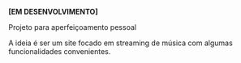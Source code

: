 <b>[EM DESENVOLVIMENTO]</b>

Projeto para aperfeiçoamento pessoal

A ideia é ser um site focado em streaming de música com algumas funcionalidades convenientes.
